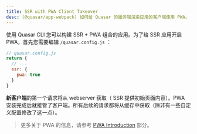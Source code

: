 ```yaml
---
title: SSR with PWA Client Takeover
desc: (@quasar/app-webpack) 如何给 Quasar 的服务端渲染应用的客户端使用 PWA。
---
```


使用 Quasar CLI 您可以构建 SSR + PWA 组合的应用。为了给 SSR 应用开启 PWA，首先您需要编辑 `/quasar.config.js` ：

```js
// quasar.config.js
return {
  // ...
  ssr: {
    pwa: true
  }
}
```

**新客户端**的第一个请求将从 webserver 获取（ SSR 提供初始页面内容）。PWA 安装完成后就接管了客户端。所有后续的请求都将从缓存中获取（除非有一些自定义配置修改了这一点）。

> 更多关于 PWA 的信息，请参考 [PWA Introduction](/quasar-cli-webpack/developing-pwa/introduction) 部分。
